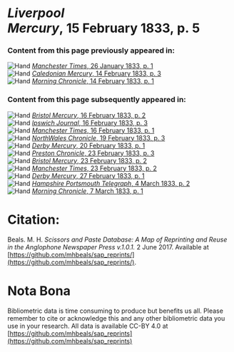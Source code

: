 # *Liverpool Mercury*, 15 February 1833, p. 5  
  
### Content from this page previously appeared in:  
![Hand](http://scissorsandpaste.net/wp-content/uploads/2017/06/smallhandpointer.png) [*Manchester Times*, 26 January 1833, p. 1](https://mhbeals.github.io/sap_html/Manchester-Times/Manchester-Times-26-January-1833-p-1)  
![Hand](http://scissorsandpaste.net/wp-content/uploads/2017/06/smallhandpointer.png) [*Caledonian Mercury*, 14 February 1833, p. 3](https://mhbeals.github.io/sap_html/Caledonian-Mercury/Caledonian-Mercury-14-February-1833-p-3)  
![Hand](http://scissorsandpaste.net/wp-content/uploads/2017/06/smallhandpointer.png) [*Morning Chronicle*, 14 February 1833, p. 1](https://mhbeals.github.io/sap_html/Morning-Chronicle/Morning-Chronicle-14-February-1833-p-1)  
  
### Content from this page subsequently appeared in:  
![Hand](http://scissorsandpaste.net/wp-content/uploads/2017/06/smallhandpointer.png) [*Bristol Mercury*, 16 February 1833, p. 2](https://mhbeals.github.io/sap_html/Bristol-Mercury/Bristol-Mercury-16-February-1833-p-2)  
![Hand](http://scissorsandpaste.net/wp-content/uploads/2017/06/smallhandpointer.png) [*Ipswich Journal*, 16 February 1833, p. 3](https://mhbeals.github.io/sap_html/Ipswich-Journal/Ipswich-Journal-16-February-1833-p-3)  
![Hand](http://scissorsandpaste.net/wp-content/uploads/2017/06/smallhandpointer.png) [*Manchester Times*, 16 February 1833, p. 1](https://mhbeals.github.io/sap_html/Manchester-Times/Manchester-Times-16-February-1833-p-1)  
![Hand](http://scissorsandpaste.net/wp-content/uploads/2017/06/smallhandpointer.png) [*NorthWales Chronicle*, 19 February 1833, p. 3](https://mhbeals.github.io/sap_html/NorthWales-Chronicle/NorthWales-Chronicle-19-February-1833-p-3)  
![Hand](http://scissorsandpaste.net/wp-content/uploads/2017/06/smallhandpointer.png) [*Derby Mercury*, 20 February 1833, p. 1](https://mhbeals.github.io/sap_html/Derby-Mercury/Derby-Mercury-20-February-1833-p-1)  
![Hand](http://scissorsandpaste.net/wp-content/uploads/2017/06/smallhandpointer.png) [*Preston Chronicle*, 23 February 1833, p. 3](https://mhbeals.github.io/sap_html/Preston-Chronicle/Preston-Chronicle-23-February-1833-p-3)  
![Hand](http://scissorsandpaste.net/wp-content/uploads/2017/06/smallhandpointer.png) [*Bristol Mercury*, 23 February 1833, p. 2](https://mhbeals.github.io/sap_html/Bristol-Mercury/Bristol-Mercury-23-February-1833-p-2)  
![Hand](http://scissorsandpaste.net/wp-content/uploads/2017/06/smallhandpointer.png) [*Manchester Times*, 23 February 1833, p. 2](https://mhbeals.github.io/sap_html/Manchester-Times/Manchester-Times-23-February-1833-p-2)  
![Hand](http://scissorsandpaste.net/wp-content/uploads/2017/06/smallhandpointer.png) [*Derby Mercury*, 27 February 1833, p. 1](https://mhbeals.github.io/sap_html/Derby-Mercury/Derby-Mercury-27-February-1833-p-1)  
![Hand](http://scissorsandpaste.net/wp-content/uploads/2017/06/smallhandpointer.png) [*Hampshire Portsmouth Telegraph*, 4 March 1833, p. 2](https://mhbeals.github.io/sap_html/Hampshire-Portsmouth-Telegraph/Hampshire-Portsmouth-Telegraph-4-March-1833-p-2)  
![Hand](http://scissorsandpaste.net/wp-content/uploads/2017/06/smallhandpointer.png) [*Morning Chronicle*, 7 March 1833, p. 1](https://mhbeals.github.io/sap_html/Morning-Chronicle/Morning-Chronicle-7-March-1833-p-1)  


# Citation: 

Beals. M. H. *Scissors and Paste Database: A Map of Reprinting and Reuse in the Anglophone Newspaper Press v.1.0.1.* 2 June 2017. Available at [https://github.com/mhbeals/sap_reprints/](https://github.com/mhbeals/sap_reprints/). 

# Nota Bona

Bibliometric data is time consuming to produce but benefits us all. Please remember to cite or acknowledge this and any other bibliometric data you use in your research. All data is available CC-BY 4.0 at [https://github.com/mhbeals/sap_reprints](https://github.com/mhbeals/sap_reprints)